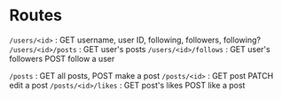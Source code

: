 # Routes

`/users/<id>` :  GET username, user ID, following, followers, following?
`/users/<id>/posts` : GET user's posts
`/users/<id>/follows` : GET user's followers POST follow a user

`/posts` : GET all posts, POST make a post
`/posts/<id>` : GET post PATCH edit a post
`/posts/<id>/likes` : GET post's likes POST like a post

